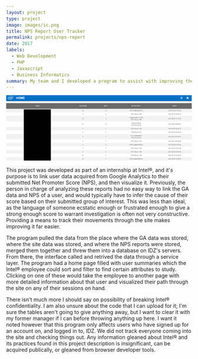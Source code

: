 ```yaml
---
layout: project
type: project
image: images/ic.png
title: NPS Report User Tracker
permalink: projects/nps-report
date: 2017
labels:
  - Web Development
  - PHP
  - Javascript
  - Business Informatics
summary: My team and I developed a program to assist with improving the website based on user browsing habits and their submitted NPS scores.
---
```


<div class="ui images">
  <img class="ui image large rounded" src="../images/nps-homepage.png">
</div>

This project was developed as part of an internship at Intel®, and it's purpose is to link user data acquired from Google Analytics to their submitted Net Promoter Score (NPS), and then visualize it. Previously, the person in charge of analyzing these reports had no easy way to link the GA data and NPS of a user, and would typically have to infer the cause of their score based on their submitted group of interest. This was less than ideal, as the language of someone ecstatic enough or frustrated enough to give a strong enough score to warrant investigation is often not very constructive. Providing a means to track their movements through the site makes improving it far easier. 

The program pulled the data from the place where the GA data was stored, where the site data was stored, and where the NPS reports were stored, merged them together and threw them into a database on IDZ's servers. From there, the interface called and retrived the data through a service layer. The program had a home page filled with user summaries which the Intel® employee could sort and filter to find certain attributes to study. Clicking on one of these would take the employee to another page with more detailed information about that user and visualized their path through the site on any of their sessions on hand. 

There isn't much more I should say on possibility of breaking Intel® confidentiality. I am also unsure about the code that I can upload for it; I'm sure the tables aren't going to give anything away, but I want to clear it with my former manager if I can before throwing anything up here. I want it noted however that this program only affects users who have signed up for an account on, and logged in to, IDZ. We did not track everyone coming into the site and checking things out. Any information gleaned about Intel® and its practices found in this project description is insignificant, can be acquired publically, or gleaned from browser developer tools.




